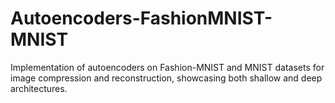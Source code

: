 # Autoencoders-FashionMNIST-MNIST
Implementation of autoencoders on Fashion-MNIST and MNIST datasets for image compression and reconstruction, showcasing both shallow and deep architectures.

